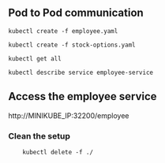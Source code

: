 ## Pod to Pod communication

```
kubectl create -f employee.yaml

kubectl create -f stock-options.yaml

kubectl get all

kubectl describe service employee-service

```

## Access the employee service

http://MINIKUBE_IP:32200/employee


### Clean the setup

```
	kubectl delete -f ./
```